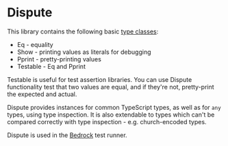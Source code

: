 Dispute
=======

This library contains the following basic [type classes](git@github.com:tinymce/dispute.git):

 - Eq - equality
 - Show - printing values as literals for debugging
 - Pprint - pretty-printing values
 - Testable - Eq and Pprint

Testable is useful for test assertion libraries. You can use Dispute functionality test that two values are equal, and if they're not, pretty-print the expected and actual.

Dispute provides instances for common TypeScript types, as well as for `any` types, using type inspection. 
It is also extendable to types which can't be compared correctly with type inspection - e.g. church-encoded types.

Dispute is used in the [Bedrock](https://github.com/tinymce/bedrock) test runner.
